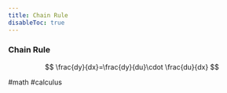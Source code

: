 ```yaml
---
title: Chain Rule
disableToc: true
---
```


### Chain Rule
$$
\frac{dy}{dx}=\frac{dy}{du}\cdot \frac{du}{dx}
$$

#math #calculus 
